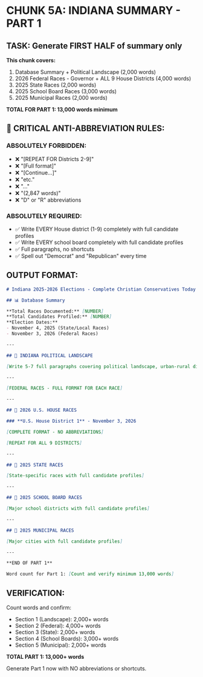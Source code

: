 # CHUNK 5A: INDIANA SUMMARY - PART 1

## TASK: Generate FIRST HALF of summary only

**This chunk covers:**
1. Database Summary + Political Landscape (2,000 words)
2. 2026 Federal Races - Governor + ALL 9 House Districts (4,000 words)
3. 2025 State Races (2,000 words)
4. 2025 School Board Races (3,000 words)
5. 2025 Municipal Races (2,000 words)

**TOTAL FOR PART 1: 13,000 words minimum**

## 🚨 CRITICAL ANTI-ABBREVIATION RULES:

### ABSOLUTELY FORBIDDEN:
- ❌ "[REPEAT FOR Districts 2-9]"
- ❌ "[Full format]"
- ❌ "[Continue...]"
- ❌ "etc."
- ❌ "..."
- ❌ "(2,847 words)"
- ❌ "D" or "R" abbreviations

### ABSOLUTELY REQUIRED:
- ✅ Write EVERY House district (1-9) completely with full candidate profiles
- ✅ Write EVERY school board completely with full candidate profiles
- ✅ Full paragraphs, no shortcuts
- ✅ Spell out "Democrat" and "Republican" every time

## OUTPUT FORMAT:

```markdown
# Indiana 2025-2026 Elections - Complete Christian Conservatives Today Guide

## 📊 Database Summary

**Total Races Documented:** [NUMBER]
**Total Candidates Profiled:** [NUMBER]
**Election Dates:**
- November 4, 2025 (State/Local Races)
- November 3, 2026 (Federal Races)

---

## 🔴 INDIANA POLITICAL LANDSCAPE

[Write 5-7 full paragraphs covering political landscape, urban-rural divide, why Indiana matters, conservative opportunities, etc. MINIMUM 2,000 words]

---

[FEDERAL RACES - FULL FORMAT FOR EACH RACE]

---

## 🔴 2026 U.S. HOUSE RACES

### **U.S. House District 1** - November 3, 2026

[COMPLETE FORMAT - NO ABBREVIATIONS]

[REPEAT FOR ALL 9 DISTRICTS]

---

## 🔴 2025 STATE RACES

[State-specific races with full candidate profiles]

---

## 🔴 2025 SCHOOL BOARD RACES

[Major school districts with full candidate profiles]

---

## 🔴 2025 MUNICIPAL RACES

[Major cities with full candidate profiles]

---

**END OF PART 1**

Word count for Part 1: [Count and verify minimum 13,000 words]
```

## VERIFICATION:
Count words and confirm:
- Section 1 (Landscape): 2,000+ words
- Section 2 (Federal): 4,000+ words
- Section 3 (State): 2,000+ words
- Section 4 (School Boards): 3,000+ words
- Section 5 (Municipal): 2,000+ words

**TOTAL PART 1: 13,000+ words**

Generate Part 1 now with NO abbreviations or shortcuts.
